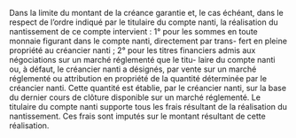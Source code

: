 Dans la limite du montant de la créance garantie et, le cas échéant, dans le respect
de l’ordre indiqué par le titulaire du compte nanti, la réalisation du nantissement de ce compte
intervient :
1° pour les sommes en toute monnaie figurant dans le compte nanti, directement par trans-
fert en pleine propriété au créancier nanti ;
2° pour les titres financiers admis aux négociations sur un marché réglementé
que le titu- laire du compte nanti ou, à défaut, le créancier nanti a désignés,
par vente sur un marché réglementé ou attribution en propriété de la quantité
déterminée par le créancier nanti. Cette quantité est établie, par le créancier
nanti, sur la base du dernier cours de clôture disponible sur un marché
réglementé.
Le titulaire du compte nanti supporte tous les frais résultant de la réalisation
du nantissement. Ces frais sont imputés sur le montant résultant de cette
réalisation.